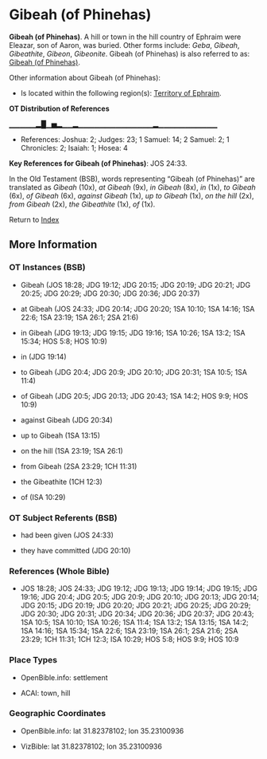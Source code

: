 # Gibeah (of Phinehas)
**Gibeah (of Phinehas)**. 
A hill or town in the hill country of Ephraim were Eleazar, son of Aaron, was buried. 
Other forms include: 
*Geba*, *Gibeah*, *Gibeathite*, *Gibeon*, *Gibeonite*. 
Gibeah (of Phinehas) is also referred to as: 
[Gibeah (of Phinehas)](Gibeah.2.md). 




Other information about Gibeah (of Phinehas):


* Is located within the following region(s): 
[Territory of Ephraim](TerritoryOfEphraim.md). 


**OT Distribution of References**

▁▁▁▁▁▂█▁▅▂▁▁▂▁▁▁▁▁▁▁▁▁▁▁▁▁▁▂▁▁▁▁▁▁▁▁▁▁▁
* References: Joshua: 2; Judges: 23; 1 Samuel: 14; 2 Samuel: 2; 1 Chronicles: 2; Isaiah: 1; Hosea: 4



**Key References for Gibeah (of Phinehas)**: 
JOS 24:33. 


In the Old Testament (BSB), words representing “Gibeah (of Phinehas)” are translated as 
*Gibeah* (10x), *at Gibeah* (9x), *in Gibeah* (8x), *in* (1x), *to Gibeah* (6x), *of Gibeah* (6x), *against Gibeah* (1x), *up to Gibeah* (1x), *on the hill* (2x), *from Gibeah* (2x), *the Gibeathite* (1x), *of* (1x). 




Return to [Index](00-Index.md)

## More Information

### OT Instances (BSB)

* Gibeah (JOS 18:28; JDG 19:12; JDG 20:15; JDG 20:19; JDG 20:21; JDG 20:25; JDG 20:29; JDG 20:30; JDG 20:36; JDG 20:37)

* at Gibeah (JOS 24:33; JDG 20:14; JDG 20:20; 1SA 10:10; 1SA 14:16; 1SA 22:6; 1SA 23:19; 1SA 26:1; 2SA 21:6)

* in Gibeah (JDG 19:13; JDG 19:15; JDG 19:16; 1SA 10:26; 1SA 13:2; 1SA 15:34; HOS 5:8; HOS 10:9)

* in (JDG 19:14)

* to Gibeah (JDG 20:4; JDG 20:9; JDG 20:10; JDG 20:31; 1SA 10:5; 1SA 11:4)

* of Gibeah (JDG 20:5; JDG 20:13; JDG 20:43; 1SA 14:2; HOS 9:9; HOS 10:9)

* against Gibeah (JDG 20:34)

* up to Gibeah (1SA 13:15)

* on the hill (1SA 23:19; 1SA 26:1)

* from Gibeah (2SA 23:29; 1CH 11:31)

* the Gibeathite (1CH 12:3)

* of (ISA 10:29)



### OT Subject Referents (BSB)

* had been given (JOS 24:33)

* they have committed (JDG 20:10)



### References (Whole Bible)

* JOS 18:28; JOS 24:33; JDG 19:12; JDG 19:13; JDG 19:14; JDG 19:15; JDG 19:16; JDG 20:4; JDG 20:5; JDG 20:9; JDG 20:10; JDG 20:13; JDG 20:14; JDG 20:15; JDG 20:19; JDG 20:20; JDG 20:21; JDG 20:25; JDG 20:29; JDG 20:30; JDG 20:31; JDG 20:34; JDG 20:36; JDG 20:37; JDG 20:43; 1SA 10:5; 1SA 10:10; 1SA 10:26; 1SA 11:4; 1SA 13:2; 1SA 13:15; 1SA 14:2; 1SA 14:16; 1SA 15:34; 1SA 22:6; 1SA 23:19; 1SA 26:1; 2SA 21:6; 2SA 23:29; 1CH 11:31; 1CH 12:3; ISA 10:29; HOS 5:8; HOS 9:9; HOS 10:9


### Place Types

* OpenBible.info: settlement

* ACAI: town, hill



### Geographic Coordinates

* OpenBible.info: lat 31.82378102; lon 35.23100936

* VizBible: lat 31.82378102; lon 35.23100936




